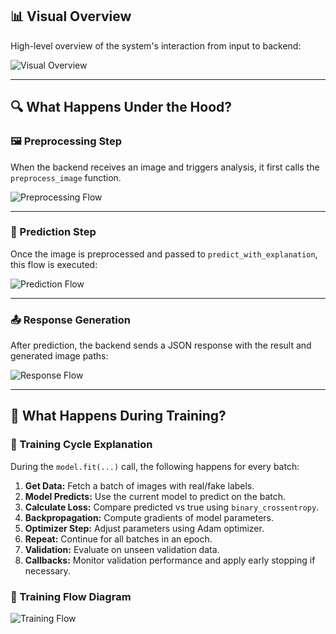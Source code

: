 
## 📊 Visual Overview

High-level overview of the system's interaction from input to backend:

![Visual Overview](https://github.com/user-attachments/assets/c1add67a-bf0e-4260-b0b4-5318e3959d4e)

---

## 🔍 What Happens Under the Hood?

### 🖼️ Preprocessing Step

When the backend receives an image and triggers analysis, it first calls the `preprocess_image` function.

![Preprocessing Flow](https://github.com/user-attachments/assets/31912823-43b4-4b2e-a92c-c0340c3e3833)

---

### 🤖 Prediction Step

Once the image is preprocessed and passed to `predict_with_explanation`, this flow is executed:

![Prediction Flow](https://github.com/user-attachments/assets/da394a4e-2e82-4a6c-9779-7d4fa8047139)

---

### 📤 Response Generation

After prediction, the backend sends a JSON response with the result and generated image paths:

![Response Flow](https://github.com/user-attachments/assets/6ccc84ba-1f14-4c07-ae9a-5828a26d3bed)

---

## 🧠 What Happens During Training?

### 🔁 Training Cycle Explanation

During the `model.fit(...)` call, the following happens for every batch:

1. **Get Data:** Fetch a batch of images with real/fake labels.
2. **Model Predicts:** Use the current model to predict on the batch.
3. **Calculate Loss:** Compare predicted vs true using `binary_crossentropy`.
4. **Backpropagation:** Compute gradients of model parameters.
5. **Optimizer Step:** Adjust parameters using Adam optimizer.
6. **Repeat:** Continue for all batches in an epoch.
7. **Validation:** Evaluate on unseen validation data.
8. **Callbacks:** Monitor validation performance and apply early stopping if necessary.

### 🔄 Training Flow Diagram

![Training Flow](https://github.com/user-attachments/assets/42ff45b2-086d-4980-a13e-27f415bce03c)
